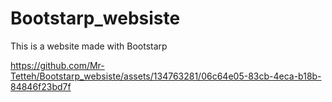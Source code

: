 # Bootstarp_websiste
This is a website made with Bootstarp 


https://github.com/Mr-Tetteh/Bootstarp_websiste/assets/134763281/06c64e05-83cb-4eca-b18b-84846f23bd7f

